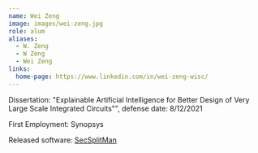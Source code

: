 ```yaml
---
name: Wei Zeng
image: images/wei-zeng.jpg
role: alum
aliases:
  - W. Zeng
  - W Zeng
  - Wei Zeng
links:
  home-page: https://www.linkedin.com/in/wei-zeng-wisc/
---
```


Dissertation: "Explainable Artificial Intelligence for Better Design of Very Large Scale Integrated Circuits"", defense date: 8/12/2021

First Employment: Synopsys 

Released software: [SecSplitMan](https://cadforassurance.org/tools/design-for-trust/analysis-of-security-of-split-manufacturing-using-machine-learning/)

